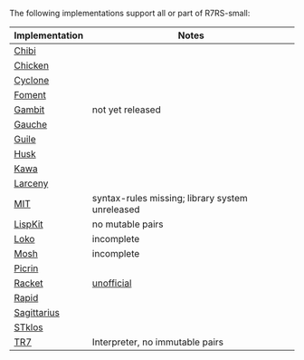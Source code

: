 The following implementations support all or part of R7RS-small:

| **Implementation** | **Notes** |
|---|---|
|[Chibi](https://github.com/ashinn/chibi-scheme)||
|[Chicken](https://www.call-cc.org/)||
|[Cyclone](http://justinethier.github.io/cyclone/)||
|[Foment](https://github.com/leftmike/foment)||
|[Gambit](http://gambitscheme.org)|not yet released|
|[Gauche](http://practical-scheme.net/gauche/)||
|[Guile](https://www.gnu.org/software/guile/)||
|[Husk](https://github.com/justinethier/husk-scheme)||
|[Kawa](https://www.gnu.org/software/kawa/index.html)||
|[Larceny](http://larcenists.org/)||
|[MIT](https://www.gnu.org/software/mit-scheme)|syntax-rules missing; library system unreleased|
|[LispKit](https://github.com/objecthub/swift-lispkit)|no mutable pairs|
|[Loko](https://scheme.fail)|incomplete|
|[Mosh](http://mosh.monaos.org/files/doc/text/About-txt.html)|incomplete|
|[Picrin](https://github.com/picrin-scheme/picrin)||
|[Racket](http://racket-lang.org/)|[unofficial](https://github.com/lexi-lambda/racket-r7rs)|
|[Rapid](https://gitlab.com/nieper/rapid-scheme)||
|[Sagittarius](https://bitbucket.org/ktakashi/sagittarius-scheme/wiki/Home)||
|[STklos](https://stklos.net)||
|[TR7](https://gitlab.com/jobol/tr7)|Interpreter, no immutable pairs|
